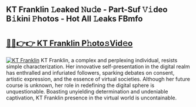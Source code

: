 ## KT Franklin 𝙻eaked 𝙽u𝚍e - Part-Suf 𝚅𝚒deo B𝚒kini 𝙿hotos - Hot All 𝙻eaks FBmfo

# <h2><a href="http://ld6zsv0.urlbe.top/?page=KT+Franklin">🔗🔗👉👉 KT Franklin P𝚑oto𝚜Vid𝚎o</a></h2>

[![KT Franklin](https://i.imgur.com/eBuTRDB.gif)](http://ld6zsv0.urlbe.top/?page=KT+Franklin)
KT Franklin, a complex and perplexing individual, resists simple characterization. Her innovative self-presentation in the digital realm has enthralled and infuriated followers, sparking debates on consent, artistic expression, and the essence of virtual societies. Although her future course is unknown, her role in redefining the digital sphere is unquestionable. Boasting unyielding determination and undeniable captivation, KT Franklin presence in the virtual world is uncontainable.

